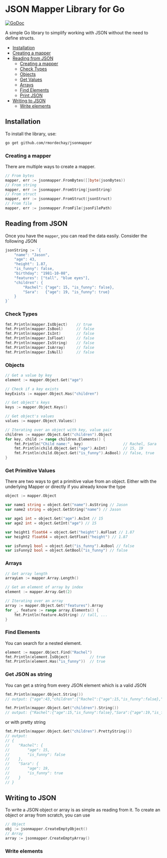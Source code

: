 # JSON Mapper Library for Go

[![GoDoc](https://pkg.go.dev/badge/badge)](https://pkg.go.dev/github.com/rmordechay/jsonmapper)

A simple Go library to simplify working with JSON without the need to define structs.

* [Installation](#Installation)
* [Creating a mapper](#Creating-a-mapper)
* [Reading from JSON](#Reading-from-JSON)
  * [Creating a mapper](#Creating-a-mapper)
  * [Check Types](#Check-Types)
  * [Objects](#Objects)
  * [Get Values](#get-primitive-values)
  * [Arrays](#Arrays)
  * [Find Elements](#Find-Elements)
  * [Print JSON](#Get-JSON-as-string)
* [Writing to JSON](#Writing-to-JSON)
  * [Write elements](#Write-elements)


## Installation
To install the library, use:

```bash
go get github.com/rmordechay/jsonmapper
```

### Creating a mapper
There are multiple ways to create a mapper.
```go
// From bytes
mapper, err := jsonmapper.FromBytes([]byte(jsonBytes))
// From string
mapper, err := jsonmapper.FromString(jsonString)
// From struct
mapper, err := jsonmapper.FromStruct(jsonStruct)
// From file
mapper, err := jsonmapper.FromFile(jsonFilePath)
```

## Reading from JSON
Once you have the `mapper`, you can read the data easily. Consider the following JSON
```go
jsonString := `{
    "name": "Jason",
    "age": 43,
    "height": 1.87,
    "is_funny": false,
    "birthday": "1981-10-08",
    "features": ["tall", "blue eyes"],
    "children": {
        "Rachel": {"age": 15, "is_funny": false}, 
        "Sara":   {"age": 19, "is_funny": true}
    }
}`
```

### Check Types
```go
fmt.Println(mapper.IsObject)    // true
fmt.Println(mapper.IsBool)      // false
fmt.Println(mapper.IsInt)       // false
fmt.Println(mapper.IsFloat)     // false
fmt.Println(mapper.IsString)    // false
fmt.Println(mapper.IsArray)     // false
fmt.Println(mapper.IsNull)      // false
```

### Objects
```go
// Get a value by key
element := mapper.Object.Get("age")

// Check if a key exists
keyExists := mapper.Object.Has("children")

// Get object's keys
keys := mapper.Object.Keys()

// Get object's values
values := mapper.Object.Values()

// Iterating over an object with key, value pair
children := mapper.Object.Get("children").Object
for key, child := range children.Elements() {
    fmt.Println("Child name:", key)                  // Rachel, Sara
    fmt.Println(child.Object.Get("age").AsInt)       // 15, 19
    fmt.Println(child.Object.Get("is_funny").AsBool) // false, true
}
```

### Get Primitive Values
There are two ways to get a primitive value from an object. Either with the underlying Mapper or directly 
if you already know the type 
```go
object := mapper.Object

var name1 string = object.Get("name").AsString // Jason
var name2 string = object.GetString("name") // Jason

var age1 int = object.Get("age").AsInt // 15
var age2 int = object.GetInt("age") // 15

var height1 float64 = object.Get("height").AsFloat // 1.87
var height2 float64 = object.GetFloat("height") // 1.87

var isFunny1 bool = object.Get("is_funny").AsBool // false
var isFunny2 bool = object.GetBool("is_funny") // false
```

### Arrays
```go
// Get array length
arrayLen := mapper.Array.Length()

// Get an element of array by index
element := mapper.Array.Get(2)

// Iterating over an array
array := mapper.Object.Get("features").Array
for _, feature := range array.Elements() {
    fmt.Println(feature.AsString) // tall, ...
}
```

### Find Elements
You can search for a nested element. 
```go
element := mapper.Object.Find("Rachel")
fmt.Println(element.IsObject)         // true 
fmt.Println(element.Has("is_funny"))  // true 
```

### Get JSON as string
You can get a string from every JSON element which is a valid JSON
```go
fmt.Println(mapper.Object.String())
// output: {"age":43,"children":{"Rachel":{"age":15,"is_funny":false},"Sara":{"age":19,"is_funny":true}},"features":["tall","blue eyes"],"is_funny":false,"name":"Jason"}

fmt.Println(mapper.Object.Get("children").String())
// output: {"Rachel":{"age":15,"is_funny":false},"Sara":{"age":19,"is_funny":true}}
```
or with pretty string 
```go
fmt.Println(mapper.Object.Get("children").PrettyString())
// output:
// {
//    "Rachel": {
//        "age": 15,
//        "is_funny": false
//    },
//    "Sara": {
//        "age": 19,
//        "is_funny": true
//    }
// }
```

## Writing to JSON
To write a JSON object or array is as simple as reading from it.
To create an object or array from scratch, you can use
```go
// Object
obj := jsonmapper.CreateEmptyObject()
// Array
array := jsonmapper.CreateEmptyArray()
```

### Write elements
